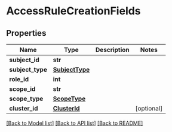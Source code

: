 # AccessRuleCreationFields

## Properties
Name | Type | Description | Notes
------------ | ------------- | ------------- | -------------
**subject_id** | **str** |  | 
**subject_type** | [**SubjectType**](SubjectType.md) |  | 
**role_id** | **int** |  | 
**scope_id** | **str** |  | 
**scope_type** | [**ScopeType**](ScopeType.md) |  | 
**cluster_id** | [**ClusterId**](ClusterId.md) |  | [optional] 

[[Back to Model list]](../README.md#documentation-for-models) [[Back to API list]](../README.md#documentation-for-api-endpoints) [[Back to README]](../README.md)

